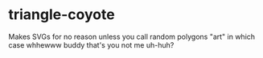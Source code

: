 # triangle-coyote
Makes SVGs for no reason unless you call random polygons "art" in which case whhewww buddy that's you not me uh-huh?
